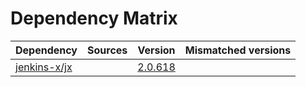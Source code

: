 # Dependency Matrix

Dependency | Sources | Version | Mismatched versions
---------- | ------- | ------- | -------------------
[jenkins-x/jx](https://github.com/jenkins-x/jx.git) |  | [2.0.618](https://github.com/jenkins-x/jx/releases/tag/v2.0.618) | 

